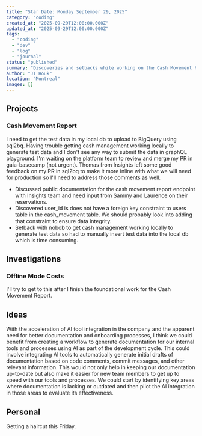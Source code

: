 ```yaml
---
title: "Star Date: Monday September 29, 2025"
category: "coding"
created_at: "2025-09-29T12:00:00.000Z"
updated_at: "2025-09-29T12:00:00.000Z"
tags:
  - "coding"
  - "dev"
  - "log"
  - "journal"
status: "published"
summary: "Discoveries and setbacks while working on the Cash Movement Report and ideas for improving documentation with AI."
author: "JT Houk"
location: "Montreal"
images: []
---
```


## Projects

### Cash Movement Report

I need to get the test data in my local db to upload to BigQuery using sql2bq.
  Having trouble getting cash management working locally to generate test data and I don't see any way to submit the data in graphQL playground.
I'm waiting on the platform team to review and merge my PR in gaia-basecamp (not urgent).
Thomas from Insights left some good feedback on my PR in sql2bq to make it more inline with what we will need for production so I'll need to address those comments as well.

- Discussed public documentation for the cash movement report endpoint with Insights team and need input from Sammy and Laurence on their reservations.
- Discovered user_id is does not have a foreign key constraint to users table in the cash_movement table.
  We should probably look into adding that constraint to ensure data integrity.
- Setback with nobob to get cash management working locally to generate test data so had to manually insert test data into the local db which is time consuming.

## Investigations

### Offline Mode Costs

I'll try to get to this after I finish the foundational work for the Cash Movement Report.

## Ideas

With the acceleration of AI tool integration in the company and the apparent need for better documentation and onboarding processes,
I think we could benefit from creating a workflow to generate documentation for our internal tools and processes using AI as part of the development cycle.
This could involve integrating AI tools to automatically generate initial drafts of documentation based on code comments, commit messages, and other relevant information.
This would not only help in keeping our documentation up-to-date but also make it easier for new team members to get up to speed with our tools and processes.
We could start by identifying key areas where documentation is lacking or outdated and then pilot the AI integration in those areas to evaluate its effectiveness.

## Personal

Getting a haircut this Friday.
